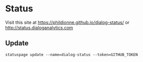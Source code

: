# Status

Visit this site at https://phildionne.github.io/dialog-status/ or http://status.dialoganalytics.com

## Update

```
statuspage update --name=dialog-status --token=GITHUB_TOKEN
```
